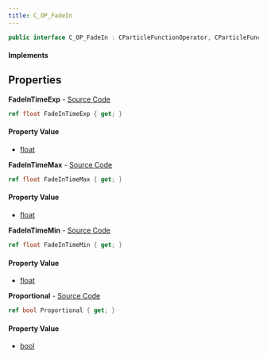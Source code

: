 ```yaml
---
title: C_OP_FadeIn
---
```


```csharp
public interface C_OP_FadeIn : CParticleFunctionOperator, CParticleFunction, ISchemaClass<CParticleFunction>, ISchemaClass<CParticleFunctionOperator>, ISchemaClass<C_OP_FadeIn>, ISchemaField, ISchemaClass, INativeHandle
```

#### Implements

## Properties

**FadeInTimeExp** - [Source Code](https://github.com/swiftly-solution/swiftlys2/blob/main/managed/src/SwiftlyS2.Generated/Schemas/Interfaces/C_OP_FadeIn.cs#L20)

```csharp
ref float FadeInTimeExp { get; }
```

#### Property Value

- [float](https://learn.microsoft.com/dotnet/api/system.single)

**FadeInTimeMax** - [Source Code](https://github.com/swiftly-solution/swiftlys2/blob/main/managed/src/SwiftlyS2.Generated/Schemas/Interfaces/C_OP_FadeIn.cs#L18)

```csharp
ref float FadeInTimeMax { get; }
```

#### Property Value

- [float](https://learn.microsoft.com/dotnet/api/system.single)

**FadeInTimeMin** - [Source Code](https://github.com/swiftly-solution/swiftlys2/blob/main/managed/src/SwiftlyS2.Generated/Schemas/Interfaces/C_OP_FadeIn.cs#L16)

```csharp
ref float FadeInTimeMin { get; }
```

#### Property Value

- [float](https://learn.microsoft.com/dotnet/api/system.single)

**Proportional** - [Source Code](https://github.com/swiftly-solution/swiftlys2/blob/main/managed/src/SwiftlyS2.Generated/Schemas/Interfaces/C_OP_FadeIn.cs#L22)

```csharp
ref bool Proportional { get; }
```

#### Property Value

- [bool](https://learn.microsoft.com/dotnet/api/system.boolean)


